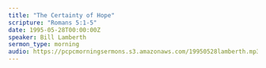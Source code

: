 ```yaml
---
title: "The Certainty of Hope"
scripture: "Romans 5:1-5"
date: 1995-05-28T00:00:00Z
speaker: Bill Lamberth
sermon_type: morning
audio: https://pcpcmorningsermons.s3.amazonaws.com/19950528lamberth.mp3 
---
```



